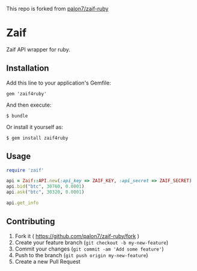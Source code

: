 This repo is forked from [palon7/zaif-ruby](https://github.com/palon7/zaif-ruby)

# Zaif

Zaif API wrapper for ruby.

## Installation

Add this line to your application's Gemfile:

    gem 'zaif4ruby'

And then execute:

    $ bundle

Or install it yourself as:

    $ gem install zaif4ruby

## Usage

```ruby
require 'zaif'

api = Zaif::API.new(:api_key => ZAIF_KEY, :api_secret => ZAIF_SECRET)
api.bid("btc", 30760, 0.0001)
api.ask("btc", 30320, 0.0001)

api.get_info
```

## Contributing

1. Fork it ( https://github.com/palon7/zaif-ruby/fork )
2. Create your feature branch (`git checkout -b my-new-feature`)
3. Commit your changes (`git commit -am 'Add some feature'`)
4. Push to the branch (`git push origin my-new-feature`)
5. Create a new Pull Request

